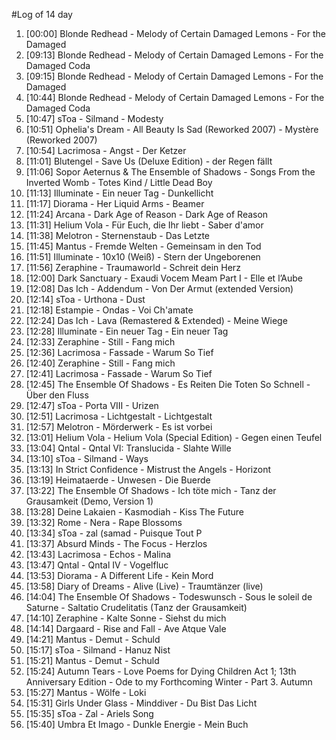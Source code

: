 #Log of 14 day

1. [00:00] Blonde Redhead - Melody of Certain Damaged Lemons - For the Damaged
1. [09:13] Blonde Redhead - Melody of Certain Damaged Lemons - For the Damaged Coda
1. [09:15] Blonde Redhead - Melody of Certain Damaged Lemons - For the Damaged
1. [10:44] Blonde Redhead - Melody of Certain Damaged Lemons - For the Damaged Coda
1. [10:47] sToa - Silmand - Modesty
1. [10:51] Ophelia's Dream - All Beauty Is Sad (Reworked 2007) - Mystère (Reworked 2007)
1. [10:54] Lacrimosa - Angst - Der Ketzer
1. [11:01] Blutengel - Save Us (Deluxe Edition) - der Regen fällt
1. [11:06] Sopor Aeternus & The Ensemble of Shadows - Songs From the Inverted Womb - Totes Kind / Little Dead Boy
1. [11:13] Illuminate - Ein neuer Tag - Dunkellicht
1. [11:17] Diorama - Her Liquid Arms - Beamer
1. [11:24] Arcana - Dark Age of Reason - Dark Age of Reason
1. [11:31] Helium Vola - Für Euch, die Ihr liebt - Saber d'amor
1. [11:38] Melotron - Sternenstaub - Das Letzte
1. [11:45] Mantus - Fremde Welten - Gemeinsam in den Tod
1. [11:51] Illuminate - 10x10 (Weiß) - Stern der Ungeborenen
1. [11:56] Zeraphine - Traumaworld - Schreit dein Herz
1. [12:00] Dark Sanctuary - Exaudi Vocem Meam Part I - Elle et l’Aube
1. [12:08] Das Ich - Addendum - Von Der Armut (extended Version)
1. [12:14] sToa - Urthona - Dust
1. [12:18] Estampie - Ondas - Voi Ch'amate
1. [12:24] Das Ich - Lava (Remastered & Extended) - Meine Wiege
1. [12:28] Illuminate - Ein neuer Tag - Ein neuer Tag
1. [12:33] Zeraphine - Still - Fang mich
1. [12:36] Lacrimosa - Fassade - Warum So Tief
1. [12:40] Zeraphine - Still - Fang mich
1. [12:41] Lacrimosa - Fassade - Warum So Tief
1. [12:45] The Ensemble Of Shadows - Es Reiten Die Toten So Schnell - Über den Fluss
1. [12:47] sToa - Porta VIII - Urizen
1. [12:51] Lacrimosa - Lichtgestalt - Lichtgestalt
1. [12:57] Melotron - Mörderwerk - Es ist vorbei
1. [13:01] Helium Vola - Helium Vola (Special Edition) - Gegen einen Teufel
1. [13:04] Qntal - Qntal VI: Translucida - Slahte Wille
1. [13:10] sToa - Silmand - Ways
1. [13:13] In Strict Confidence - Mistrust the Angels - Horizont
1. [13:19] Heimataerde - Unwesen - Die Buerde
1. [13:22] The Ensemble Of Shadows - Ich töte mich - Tanz der Grausamkeit (Demo, Version 1)
1. [13:28] Deine Lakaien - Kasmodiah - Kiss The Future
1. [13:32] Rome - Nera - Rape Blossoms
1. [13:34] sToa - zal (samad - Puisque Tout P
1. [13:37] Absurd Minds - The Focus - Herzlos
1. [13:43] Lacrimosa - Echos - Malina
1. [13:47] Qntal - Qntal IV - Vogelfluc
1. [13:53] Diorama - A Different Life - Kein Mord
1. [13:58] Diary of Dreams - Alive (Live) - Traumtänzer (live)
1. [14:04] The Ensemble Of Shadows - Todeswunsch - Sous le soleil de Saturne - Saltatio Crudelitatis (Tanz der Grausamkeit)
1. [14:10] Zeraphine - Kalte Sonne - Siehst du mich
1. [14:14] Dargaard - Rise and Fall - Ave Atque Vale
1. [14:21] Mantus - Demut - Schuld
1. [15:17] sToa - Silmand - Hanuz Nist
1. [15:21] Mantus - Demut - Schuld
1. [15:24] Autumn Tears - Love Poems for Dying Children Act 1; 13th Anniversary Edition - Ode to my Forthcoming Winter - Part 3. Autumn
1. [15:27] Mantus - Wölfe - Loki
1. [15:31] Girls Under Glass - Minddiver - Du Bist Das Licht
1. [15:35] sToa - Zal - Ariels Song
1. [15:40] Umbra Et Imago - Dunkle Energie - Mein Buch
